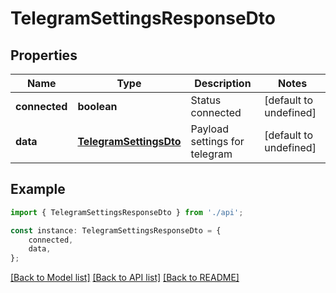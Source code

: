 # TelegramSettingsResponseDto


## Properties

Name | Type | Description | Notes
------------ | ------------- | ------------- | -------------
**connected** | **boolean** | Status connected | [default to undefined]
**data** | [**TelegramSettingsDto**](TelegramSettingsDto.md) | Payload settings for telegram | [default to undefined]

## Example

```typescript
import { TelegramSettingsResponseDto } from './api';

const instance: TelegramSettingsResponseDto = {
    connected,
    data,
};
```

[[Back to Model list]](../README.md#documentation-for-models) [[Back to API list]](../README.md#documentation-for-api-endpoints) [[Back to README]](../README.md)
